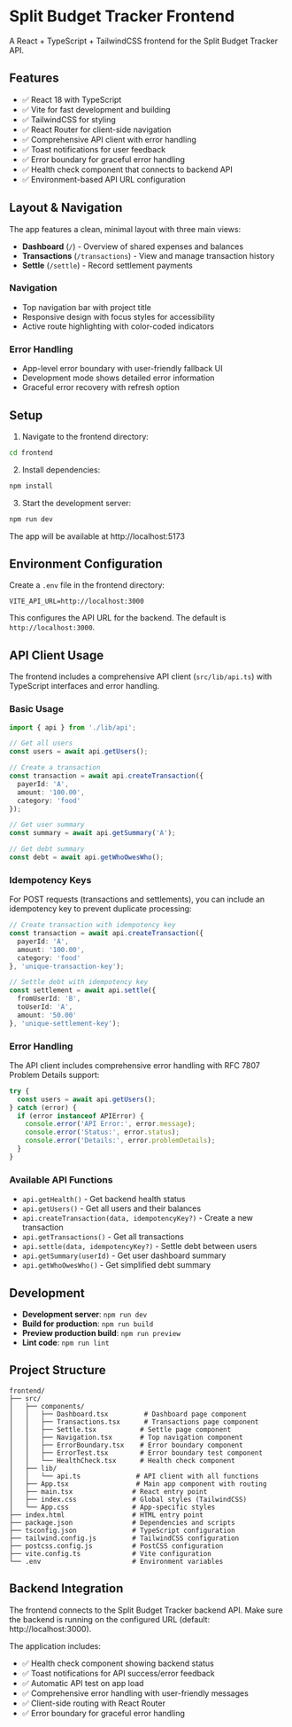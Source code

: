 # Split Budget Tracker Frontend

A React + TypeScript + TailwindCSS frontend for the Split Budget Tracker API.

## Features

- ✅ React 18 with TypeScript
- ✅ Vite for fast development and building
- ✅ TailwindCSS for styling
- ✅ React Router for client-side navigation
- ✅ Comprehensive API client with error handling
- ✅ Toast notifications for user feedback
- ✅ Error boundary for graceful error handling
- ✅ Health check component that connects to backend API
- ✅ Environment-based API URL configuration

## Layout & Navigation

The app features a clean, minimal layout with three main views:

- **Dashboard** (`/`) - Overview of shared expenses and balances
- **Transactions** (`/transactions`) - View and manage transaction history
- **Settle** (`/settle`) - Record settlement payments

### Navigation
- Top navigation bar with project title
- Responsive design with focus styles for accessibility
- Active route highlighting with color-coded indicators

### Error Handling
- App-level error boundary with user-friendly fallback UI
- Development mode shows detailed error information
- Graceful error recovery with refresh option

## Setup

1. Navigate to the frontend directory:
```bash
cd frontend
```

2. Install dependencies:
```bash
npm install
```

3. Start the development server:
```bash
npm run dev
```

The app will be available at http://localhost:5173

## Environment Configuration

Create a `.env` file in the frontend directory:

```env
VITE_API_URL=http://localhost:3000
```

This configures the API URL for the backend. The default is `http://localhost:3000`.

## API Client Usage

The frontend includes a comprehensive API client (`src/lib/api.ts`) with TypeScript interfaces and error handling.

### Basic Usage

```typescript
import { api } from './lib/api';

// Get all users
const users = await api.getUsers();

// Create a transaction
const transaction = await api.createTransaction({
  payerId: 'A',
  amount: '100.00',
  category: 'food'
});

// Get user summary
const summary = await api.getSummary('A');

// Get debt summary
const debt = await api.getWhoOwesWho();
```

### Idempotency Keys

For POST requests (transactions and settlements), you can include an idempotency key to prevent duplicate processing:

```typescript
// Create transaction with idempotency key
const transaction = await api.createTransaction({
  payerId: 'A',
  amount: '100.00',
  category: 'food'
}, 'unique-transaction-key');

// Settle debt with idempotency key
const settlement = await api.settle({
  fromUserId: 'B',
  toUserId: 'A',
  amount: '50.00'
}, 'unique-settlement-key');
```

### Error Handling

The API client includes comprehensive error handling with RFC 7807 Problem Details support:

```typescript
try {
  const users = await api.getUsers();
} catch (error) {
  if (error instanceof APIError) {
    console.error('API Error:', error.message);
    console.error('Status:', error.status);
    console.error('Details:', error.problemDetails);
  }
}
```

### Available API Functions

- `api.getHealth()` - Get backend health status
- `api.getUsers()` - Get all users and their balances
- `api.createTransaction(data, idempotencyKey?)` - Create a new transaction
- `api.getTransactions()` - Get all transactions
- `api.settle(data, idempotencyKey?)` - Settle debt between users
- `api.getSummary(userId)` - Get user dashboard summary
- `api.getWhoOwesWho()` - Get simplified debt summary

## Development

- **Development server**: `npm run dev`
- **Build for production**: `npm run build`
- **Preview production build**: `npm run preview`
- **Lint code**: `npm run lint`

## Project Structure

```
frontend/
├── src/
│   ├── components/
│   │   ├── Dashboard.tsx         # Dashboard page component
│   │   ├── Transactions.tsx      # Transactions page component
│   │   ├── Settle.tsx           # Settle page component
│   │   ├── Navigation.tsx       # Top navigation component
│   │   ├── ErrorBoundary.tsx    # Error boundary component
│   │   ├── ErrorTest.tsx        # Error boundary test component
│   │   └── HealthCheck.tsx      # Health check component
│   ├── lib/
│   │   └── api.ts              # API client with all functions
│   ├── App.tsx                 # Main app component with routing
│   ├── main.tsx               # React entry point
│   ├── index.css              # Global styles (TailwindCSS)
│   └── App.css                # App-specific styles
├── index.html                 # HTML entry point
├── package.json               # Dependencies and scripts
├── tsconfig.json              # TypeScript configuration
├── tailwind.config.js         # TailwindCSS configuration
├── postcss.config.js          # PostCSS configuration
├── vite.config.ts             # Vite configuration
└── .env                       # Environment variables
```

## Backend Integration

The frontend connects to the Split Budget Tracker backend API. Make sure the backend is running on the configured URL (default: http://localhost:3000).

The application includes:
- ✅ Health check component showing backend status
- ✅ Toast notifications for API success/error feedback
- ✅ Automatic API test on app load
- ✅ Comprehensive error handling with user-friendly messages
- ✅ Client-side routing with React Router
- ✅ Error boundary for graceful error handling
